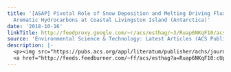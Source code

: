 ```yaml
---
title: '[ASAP] Pivotal Role of Snow Deposition and Melting Driving Fluxes of Polycyclic
  Aromatic Hydrocarbons at Coastal Livingston Island (Antarctica)'
date: '2018-10-16'
linkTitle: http://feedproxy.google.com/~r/acs/esthag/~3/Ruap6NKqF10/acs.est.8b03640
source: 'Environmental Science & Technology: Latest Articles (ACS Publications)'
description: |-
  <p><img src="https://pubs.acs.org/appl/literatum/publisher/achs/journals/content/esthag/0/esthag.ahead-of-print/acs.est.8b03640/20181016/images/medium/es-2018-036409_0007.gif" alt="TOC Graphic"/></p><div><cite>Environmental Science & Technology</cite></div><div>DOI: 10.1021/acs.est.8b03640</div><div class="feedflare">
  <a href="http://feeds.feedburner.com/~ff/acs/esthag?a=Ruap6NKqF10:cUpZbKN-J6o:yIl2AUoC8zA"><img src="http://feeds.feedburner.com/~ff/acs/esthag?d=yIl2AUoC8zA" border="0"></img></a>
---
```

